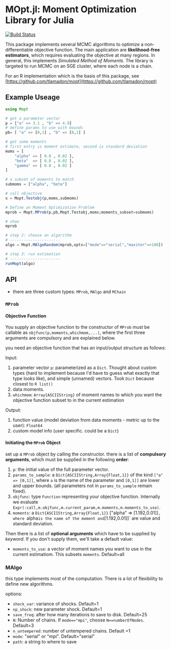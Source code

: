 

# MOpt.jl: Moment Optimization Library for Julia


[![Build Status](https://travis-ci.org/floswald/MOpt.jl.png?branch=master)](https://travis-ci.org/floswald/MOpt.jl)

This package implements several MCMC algorithms to optimize a non-differentiable objective function. The main application are **likelihood-free estimators**, which requires evaluating the objective at many regions. In general, this implements *Simulated Method of Moments*. The library is targeted to run MCMC on an SGE cluster, where each node is a chain.

For an R implementation which is the basis of this package, see [https://github.com/tlamadon/mopt](https://github.com/tlamadon/mopt)

## Example Useage

```julia
using Mopt

# get a parameter vector
p = ["a" => 3.1 , "b" => 4.9]
# define params to use with bounds
pb= [ "a" => [0,1] , "b" => [0,1] ]

# get some moments
# first entry is moment estimate, second is standard deviation
moms = [
	"alpha" => [ 0.8 , 0.02 ],
	"beta"  => [ 0.8 , 0.02 ],
	"gamma" => [ 0.8 , 0.02 ]
]

# a subset of moments to match
submoms = ["alpha", "beta"]

# call objective
x = Mopt.Testobj(p,moms,submoms)

# Define an Moment Optimization Problem
mprob = Mopt.MProb(p,pb,Mopt.Testobj,moms;moments_subset=submoms)

# show
mprob

# step 2: choose an algorithm
# ----------------------
algo = Mopt.MAlgoRandom(mprob,opts=["mode"=>"serial","maxiter"=>100])

# step 3: run estimation
# ----------------------
runMopt(algo)

```

## API

* there are three custom types: `MProb`, `MAlgo` and `MChain`

### `MProb`

#### Objective Function

You supply an objective function to the constructor of `MProb` must be callable as `objfunc(p,moments,whichmom,...)`, where the first three arguments are compulsory and are explained below.

you need an objective function that has an input/output structure as follows:

Input: 

1. parameter vector `p`: parameterized as a `Dict`. Thought about custom types (hard to implement because I'd have to guess what exactly that type looks like), and simple (unnamed) vectors. Took `Dict` because closest to `R list()`
2. data moments. 
3. `whichmom`: `Array{ASCIIString}` of moment names to which you want the objective function subset to in the current estimation

Output: 
1. function value (model deviation from data moments - metric up to the user): `Float64`
2. custom model info (user specific. could be a `Dict`)

#### Initiating the `MProb` Object

set up a `MProb` object by calling the constructor. there is a list of **compulsory arguments**, which must be supplied in the following **order**: 

1. `p`: the initial value of the full parameter vector.
2. `params_to_sample`: a `Dict{ASCIIString,Array{Float,1}}` of the kind `["a" => [0,1]]`, where `a` is the name of the parameter and `[0,1]]` are lower and upper bounds. (all  parameters not in `params_to_sample` remain fixed). 
3. `objfunc`: type `Function` representing your objective function. Internally we evaluate `Expr(:call,m.objfunc,m.current_param,m.moments,m.moments_to_use)`. 
4. `moments`: a `Dict{ASCIIString,Array{Float,1}}` ["alpha" => [1.192,0.01]]`, where `alpha` is the name of the moment and `[1.192,0.01]]` are value and standard deviation.

Then there is a list of **optional arguments** which have to be supplied by *keyword*. If you don't supply them, we'll take a default value:

* `moments_to_use`: a vector of moment names you want to use in the current estimatiom. This subsets `moments`. Default=all


### MAlgo

this type implements most of the computation. There is a lot of flexibility to define new algorithms. 

options:

* `shock_var`: variance of shocks. Default=1 
* `np_shock`: new parameter shock. Default=1
* `save_freq`: after how many iterations to save to disk. Default=25
* `N`: Number of chains. If `mode=="mpi"`, choose `N==numberOfNodes`. Default=3
* `n_untempered`: number of untempered chains. Default =1
* `mode`: "serial" or "mpi". Default="serial"
* `path`: a string to where to save  








